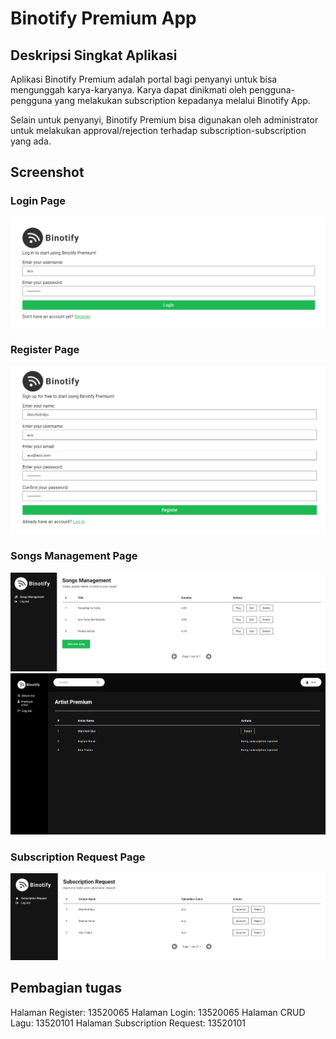 # Binotify Premium App

## Deskripsi Singkat Aplikasi
Aplikasi Binotify Premium adalah portal bagi penyanyi untuk bisa mengunggah karya-karyanya. Karya dapat dinikmati oleh pengguna-pengguna yang melakukan subscription kepadanya melalui Binotify App.

Selain untuk penyanyi, Binotify Premium bisa digunakan oleh administrator untuk melakukan approval/rejection terhadap subscription-subscription yang ada.

## Screenshot

### Login Page
![Login Page](./screenshots/Login.png)

### Register Page
![Register Page](./screenshots/Register.png)

### Songs Management Page
![Songs Management Page - 1](./screenshots/SongsManagement.png)
![Songs Management Page - 2](./screenshots/SongsManagement2.png)

### Subscription Request Page
![Subscription Request Page](./screenshots/SubscriptionRequest.png)

## Pembagian tugas
Halaman Register: 13520065
Halaman Login: 13520065
Halaman CRUD Lagu: 13520101
Halaman Subscription Request: 13520101